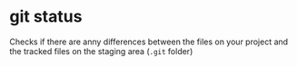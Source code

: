 # git status

Checks if there are anny differences between the files on your project and the tracked files on the staging area (`.git` folder)